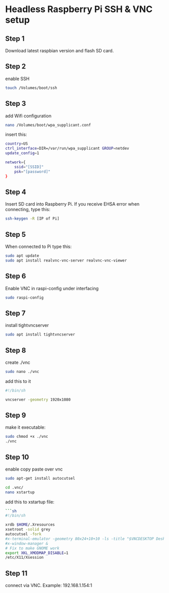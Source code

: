 # Headless Raspberry Pi SSH & VNC setup

## Step 1
Download latest raspbian version and flash SD card.


## Step 2
enable SSH
```sh
touch /Volumes/boot/ssh
```

## Step 3
add Wifi configuration
```sh
nano /Volumes/boot/wpa_supplicant.conf
```

insert this:

```sh
country=US
ctrl_interface=DIR=/var/run/wpa_supplicant GROUP=netdev
update_config=1

network={
	ssid="[SSID]"
	psk="[password]"
}
```


## Step 4
Insert SD card into Raspberry Pi. If you receive EHSA error when connecting, type this:
```sh
ssh-keygen -R [IP of Pi]
```

## Step 5
When connected to Pi type this:
```sh
sudo apt update
sudo apt install realvnc-vnc-server realvnc-vnc-viewer
```

## Step 6
Enable VNC in raspi-config under interfacing
```sh
sudo raspi-config
```

## Step 7
install tightvncserver
```sh
sudo apt install tightvncserver
```

## Step 8
create ./vnc
```sh
sudo nano ./vnc
```
add this to it
```sh
#!/bin/sh

vncserver -geometry 1920x1080
```

## Step 9
make it executable:
```sh
sudo chmod +x ./vnc
./vnc
```

## Step 10
enable copy paste over vnc

```sh
sudo apt-get install autocutsel
```

```sh
cd .vnc/
nano xstartup
```

add this to xstartup file:

```sh
```sh
#!/bin/sh

xrdb $HOME/.Xresources
xsetroot -solid grey
autocutsel -fork
#x-terminal-emulator -geometry 80x24+10+10 -ls -title "$VNCDESKTOP Desktop" &
#x-window-manager &
# Fix to make GNOME work
export XKL_XMODMAP_DISABLE=1
/etc/X11/Xsession
```


## Step 11
connect via VNC. Example: 192.168.1.154:1



